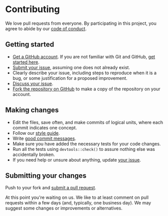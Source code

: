 # Contributing

We love pull requests from everyone.
By participating in this project,
you agree to abide by our [code of conduct](CONDUCT.md).

## Getting started

* [Get a GitHub account](https://github.com/signup/free).
If you are not familiar with Git and GitHub,
[get started here](http://happygitwithr.com/).
* [Submit your issue](https://github.com/grinnellm/SpawnIndex/issues/),
assuming one does not already exist.
* Clearly describe your issue,
including steps to reproduce when it is a bug,
or some justification for a proposed improvement.
* [Discuss your issue](https://github.com/grinnellm/SpawnIndex/issues/).
* [Fork the repository on GitHub](https://github.com/grinnellm/SpawnIndex/#fork-destination-box)
to make a copy of the repository on your account.

## Making changes

* Edit the files, save often, and make commits of logical units,
where each commit indicates one concept.
* Follow our [style guide](http://adv-r.had.co.nz/Style.html).
* Write
[good commit messages](http://tbaggery.com/2008/04/19/a-note-about-git-commit-messages.html).
* Make sure you have added the necessary tests for your code changes.
* Run all the tests using `devtools::check()`
to assure nothing else was accidentally broken.
* If you need help or unsure about anything,
update [your issue](https://github.com/grinnellm/SpawnIndex/issues/).

## Submitting your changes

Push to your fork and
[submit a pull request](https://github.com/grinnellm/SpawnIndex/compare/).

At this point you're waiting on us.
We like to at least comment on pull requests
within a few days (and, typically, one business day).
We may suggest some changes or improvements or alternatives.
